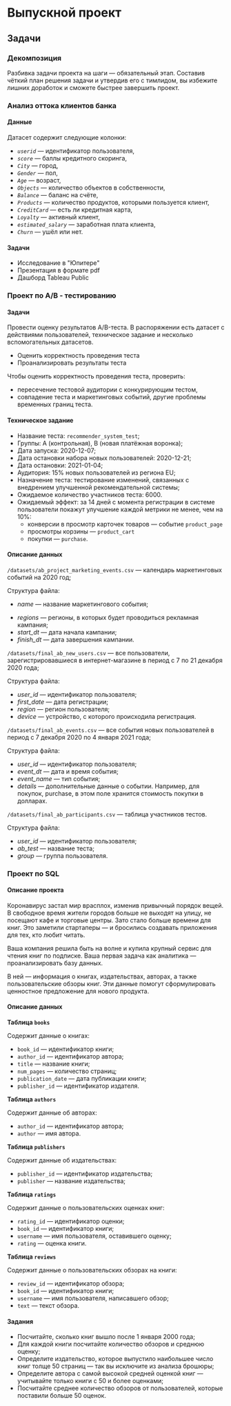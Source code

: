 # Выпускной проект

## Задачи
### Декомпозиция
Разбивка задачи проекта на шаги — обязательный этап. Составив чёткий план решения задачи и утвердив его с тимлидом, вы избежите лишних доработок и сможете быстрее завершить проект.
### Анализ оттока клиентов банка 
#### Данные
Датасет содержит следующие колонки:
- *`userid`* — идентификатор пользователя,
- *`score`* — баллы кредитного скоринга,
- *`City`* — город,
- *`Gender`* — пол,
- *`Age`* — возраст,
- *`Objects`* — количество объектов в собственности,
- *`Balance`* — баланс на счёте,
- *`Products`* — количество продуктов, которыми пользуется клиент,
- *`CreditCard`* — есть ли кредитная карта,
- *`Loyalty`* — активный клиент,
- *`estimated_salary`* — заработная плата клиента,
- *`Churn`* — ушёл или нет.

#### Задачи
- Исследование в "Юпитере"
- Презентация в формате pdf
- Дашборд Tableau Public

### Проект по A/B - тестированию
#### Задачи
Провести оценку результатов A/B-теста. В распоряжении есть датасет с действиями пользователей, техническое задание и несколько вспомогательных датасетов.
- Оценить корректность проведения теста
- Проанализировать результаты теста

Чтобы оценить корректность проведения теста, проверить:
- пересечение тестовой аудитории с конкурирующим тестом,
- совпадение теста и маркетинговых событий, другие проблемы временных границ теста.
  
#### Техническое задание
- Название теста: `recommender_system_test`;
- Группы: А (контрольная), B (новая платёжная воронка);
- Дата запуска: 2020-12-07;
- Дата остановки набора новых пользователей: 2020-12-21;
- Дата остановки: 2021-01-04;
- Аудитория: 15% новых пользователей из региона EU;
- Назначение теста: тестирование изменений, связанных с внедрением улучшенной рекомендательной системы;
- Ожидаемое количество участников теста: 6000.
- Ожидаемый эффект: за 14 дней с момента регистрации в системе пользователи покажут улучшение каждой метрики не менее, чем на 10%:
    - конверсии в просмотр карточек товаров — событие `product_page`
    - просмотры корзины — `product_cart`
    - покупки — `purchase`.

#### Описание данных
`/datasets/ab_project_marketing_events.csv` — календарь маркетинговых событий на 2020 год;

Структура файла:
* *name* — название маркетингового события;
- *regions* — регионы, в которых будет проводиться рекламная кампания;
- *start_dt* — дата начала кампании;
- *finish_dt* — дата завершения кампании.

`/datasets/final_ab_new_users.csv` — все пользователи, зарегистрировавшиеся в интернет-магазине в период с 7 по 21 декабря 2020 года;

Структура файла:
- *user_id* — идентификатор пользователя;
- *first_date* — дата регистрации;
- *region* — регион пользователя;
- *device* — устройство, с которого происходила регистрация.

`/datasets/final_ab_events.csv` — все события новых пользователей в период с 7 декабря 2020 по 4 января 2021 года;

Структура файла:
- *user_id* — идентификатор пользователя;
- *event_dt* — дата и время события;
- *event_name* — тип события;
- *details* — дополнительные данные о событии. Например, для покупок, purchase, в этом поле хранится стоимость покупки в долларах.

`/datasets/final_ab_participants.csv` — таблица участников тестов.

Структура файла:
- *user_id* — идентификатор пользователя;
- *ab_test* — название теста;
- *group* — группа пользователя.

### Проект по SQL
#### Описание проекта

Коронавирус застал мир врасплох, изменив привычный порядок вещей. В свободное время жители городов больше не выходят на улицу, не посещают кафе и торговые центры. Зато стало больше времени для книг. Это заметили стартаперы — и бросились создавать приложения для тех, кто любит читать.

Ваша компания решила быть на волне и купила крупный сервис для чтения книг по подписке. Ваша первая задача как аналитика — проанализировать базу данных.

В ней — информация о книгах, издательствах, авторах, а также пользовательские обзоры книг. Эти данные помогут сформулировать ценностное предложение для нового продукта.

#### Описание данных

**Таблица `books`**

Содержит данные о книгах:

- `book_id` — идентификатор книги;
- `author_id` — идентификатор автора;
- `title` — название книги;
- `num_pages` — количество страниц;
- `publication_date` — дата публикации книги;
- `publisher_id` — идентификатор издателя.

**Таблица `authors`**

Содержит данные об авторах:

- `author_id` — идентификатор автора;
- `author` — имя автора.

**Таблица `publishers`**

Содержит данные об издательствах:

- `publisher_id` — идентификатор издательства;
- `publisher` — название издательства;

**Таблица `ratings`**

Содержит данные о пользовательских оценках книг:

- `rating_id` — идентификатор оценки;
- `book_id` — идентификатор книги;
- `username` — имя пользователя, оставившего оценку;
- `rating` — оценка книги.

**Таблица `reviews`**

Содержит данные о пользовательских обзорах на книги:

- `review_id` — идентификатор обзора;
- `book_id` — идентификатор книги;
- `username` — имя пользователя, написавшего обзор;
- `text` — текст обзора.

#### Задания

- Посчитайте, сколько книг вышло после 1 января 2000 года;
- Для каждой книги посчитайте количество обзоров и среднюю оценку;
- Определите издательство, которое выпустило наибольшее число книг толще 50 страниц — так вы исключите из анализа брошюры;
- Определите автора с самой высокой средней оценкой книг — учитывайте только книги с 50 и более оценками;
- Посчитайте среднее количество обзоров от пользователей, которые поставили больше 50 оценок.



